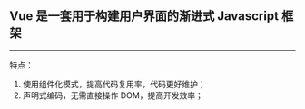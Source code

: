 ## Vue 是一套用于构建用户界面的渐进式 Javascript 框架 

---

特点：
1. 使用组件化模式，提高代码复用率，代码更好维护；
2. 声明式编码，无需直接操作 DOM，提高开发效率；


